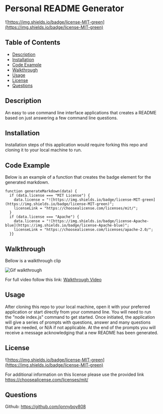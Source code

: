 # Personal README Generator

![https://img.shields.io/badge/license-MIT-green](https://img.shields.io/badge/license-MIT-green)

## Table of Contents

* [Description](#description)
* [Installation](#installation)
* [Code Example](#code-example)
* [Walkthrough](#walkthrough)
* [Usage](#usage)
* [License](#license)
* [Questions](#questions)



## Description
An easy to use command line interface applications that creates a README based on just answering a few command line questions.

## Installation
Installation steps of this application would require forking this repo and cloning it to your local machine to run.

## Code Example
Below is an example of a function that creates the badge element for the generated markdown.
```JS
function generateMarkdown(data) {
  if (data.license === "MIT License") {
    data.license = "![https://img.shields.io/badge/license-MIT-green](https://img.shields.io/badge/license-MIT-green)";
    licenseLink = "https://choosealicense.com/licenses/mit/";
  }
  if (data.license === "Apache") {
    data.license = "![https://img.shields.io/badge/license-Apache-blue](https://img.shields.io/badge/license-Apache-blue)";
    licenseLink = "https://choosealicense.com/licenses/apache-2.0/";
  }}
```
## Walkthrough 
Bellow is a walkthrough clip

![Gif walkthrough](./assets/walkthrough.gif)

For full video follow this link:
[Walkthrough Video](https://drive.google.com/file/d/1Bi_oe75NCPYBysjQ6X2UgUrZvvfyFltW/view)

## Usage
After cloning this repo to your local machine, open it with your preferred application or start directly from your command line. You will need to run the "node index.js" command to get started. Once initiated, the application will give a series of prompts with questions, answer and many questions that are needed, or N/A if not applicable. At the end of the prompts you will receive a message acknowledging that a new README has been generated.



## License
![https://img.shields.io/badge/license-MIT-green](https://img.shields.io/badge/license-MIT-green)

For additional information on this license please use the provided link
https://choosealicense.com/licenses/mit/

## Questions
Github: https://github.com/jonnyboy808


